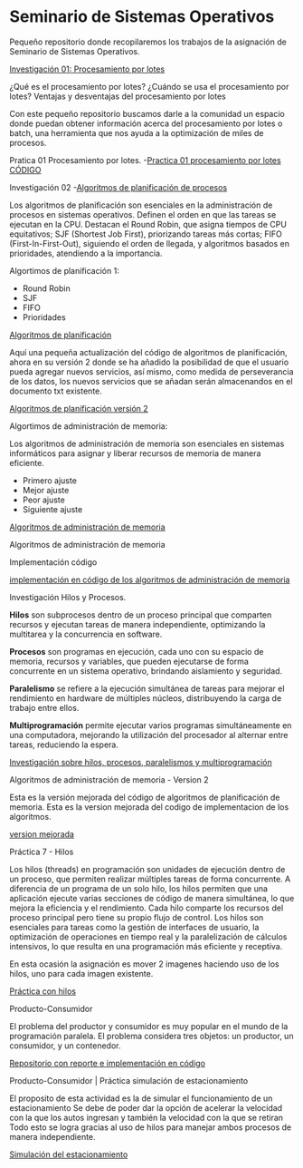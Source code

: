 # Seminario de Sistemas Operativos
Pequeño repositorio donde recopilaremos los trabajos de la asignación de Seminario de Sistemas Operativos.


[Investigación 01: Procesamiento por lotes](Procesamiento_por_lotes.pdf)

¿Qué es el procesamiento por lotes?
¿Cuándo se usa el procesamiento por lotes?
Ventajas y desventajas del procesamiento por lotes

Con este pequeño repositorio buscamos darle a la comunidad un espacio donde puedan obtener información acerca del procesamiento por lotes o batch, una herramienta que nos ayuda a la optimización de miles de procesos.

Pratica 01  Procesamiento por lotes.
-[Practica 01 procesamiento por lotes CÓDIGO](https://github.com/Dexne/S.S.O/tree/main/Practica%2001%20Procesamiento%20por%20lotes%201)

Investigación 02
-[Algoritmos de planificación de procesos](Algoritmos_de_planificación_de_procesos.pdf)

Los algoritmos de planificación son esenciales en la administración de procesos en sistemas operativos. Definen el orden en que las tareas se ejecutan en la CPU. Destacan el Round Robin, que asigna tiempos de CPU equitativos; SJF (Shortest Job First), priorizando tareas más cortas; FIFO (First-In-First-Out), siguiendo el orden de llegada, y algoritmos basados en prioridades, atendiendo a la importancia.

Algortimos de planificación 1:

- Round Robin
- SJF
- FIFO
- Prioridades

[Algoritmos de planificación](https://github.com/Dexne/S.S.O/tree/main/Algoritmos_de_planificaci%C3%B3n_1)

Aquí una pequeña actualización del código de algoritmos de planificación, ahora en su versión 2 donde se ha añadido la posibilidad de que el usuario pueda agregar nuevos servicios, así mismo, como medida de perseverancia de los datos, los nuevos servicios que se añadan serán almacenandos en el documento txt existente.

[Algoritmos de planificación versión 2](https://github.com/Dexne/S.S.O/tree/main/Algoritmos_de_planificacion_v2)

Algortimos de administración de memoria:

Los algoritmos de administración de memoria son esenciales en sistemas 
informáticos para asignar y liberar recursos de memoria de manera eficiente.

- Primero ajuste
- Mejor ajuste
- Peor ajuste
- Siguiente ajuste

[Algoritmos de administración de memoria](https://github.com/Dexne/S.S.O/blob/main/Algoritmos_de_administracion_de_memoria.pdf)

Algoritmos de administración de memoria

Implementación código

[implementación en código de los algoritmos de administración de memoria](https://github.com/Dexne/S.S.O/tree/main/Algoritmos_de_administracion_de_memoria)


Investigación Hilos y Procesos.

**Hilos** son subprocesos dentro de un proceso principal que comparten recursos y ejecutan tareas de manera independiente, optimizando la multitarea y la concurrencia en software.

**Procesos** son programas en ejecución, cada uno con su espacio de memoria, recursos y variables, que pueden ejecutarse de forma concurrente en un sistema operativo, brindando aislamiento y seguridad.

**Paralelismo** se refiere a la ejecución simultánea de tareas para mejorar el rendimiento en hardware de múltiples núcleos, distribuyendo la carga de trabajo entre ellos.


**Multiprogramación** permite ejecutar varios programas simultáneamente en una computadora, mejorando la utilización del procesador al alternar entre tareas, reduciendo la espera.

[Investigación sobre hilos, procesos, paralelismos y multiprogramación](https://github.com/Dexne/S.S.O/blob/main/Investigaci%C3%B3n.pdf)


Algoritmos de administración de memoria - Version 2

Esta es la versión mejorada del código de algoritmos de planificación de memoria.
Esta es la version mejorada del codigo de implementacion de los algoritmos.

[version mejorada](https://github.com/Dexne/S.S.O/tree/main/Administrador_de_memoria_2)


Práctica 7 - Hilos

Los hilos (threads) en programación son unidades de ejecución dentro de un proceso, que permiten realizar múltiples tareas de forma concurrente. A diferencia de un programa de un solo hilo, los hilos permiten que una aplicación ejecute varias secciones de código de manera simultánea, lo que mejora la eficiencia y el rendimiento. Cada hilo comparte los recursos del proceso principal pero tiene su propio flujo de control. Los hilos son esenciales para tareas como la gestión de interfaces de usuario, la optimización de operaciones en tiempo real y la paralelización de cálculos intensivos, lo que resulta en una programación más eficiente y receptiva.

En esta ocasión la asignación es mover 2 imagenes haciendo uso de los hilos, uno para cada imagen existente.

[Práctica con hilos](https://github.com/Dexne/S.S.O/tree/main/Hilos)

Producto-Consumidor

El problema del productor y consumidor es muy popular en el mundo de la programación paralela. El problema considera tres objetos: un productor, un consumidor, y un contenedor.


[Repositorio con reporte e implementación en código](https://github.com/Dexne/S.S.O/tree/main/Producto-Consumidor)


Producto-Consumidor | Práctica simulación de estacionamiento

El proposito de esta actividad es la de simular el funcionamiento de un estacionamiento
Se debe de poder dar la opción de acelerar la velocidad con la que los autos ingresan y también la velocidad con la que se retiran
Todo esto se logra gracias al uso de hilos para manejar ambos procesos de manera independiente.

[Simulación del estacionamiento](https://github.com/Dexne/S.S.O/tree/main/Prodcuto-Consumidor_Estacionamiento)

